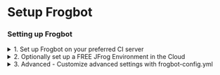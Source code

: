 # Setup Frogbot

### Setting up Frogbot

<details>

<summary>1. Set up Frogbot on your preferred CI server</summary>

* [GitHub Actions](setting-frogbot-on-github-repositories.md)
* [Jenkins](set-up-frogbot-using-jenkins.md)
* [JFrog Pipelines](installing-frogbot-on-jfrog-pipelines.md)
* [GitLab Pipelines](installing-frogbot-on-gitlab-repositories.md)
* [Azure Pipelines](installing-frogbot-on-azure-repositories.md)

</details>

<details>

<summary>2. Optionally set up a FREE JFrog Environment in the Cloud</summary>

Frogbot requires a JFrog environment to scan your projects. If you don't have an environment, we can set up a free environment in the cloud for you. Just run one of the following commands in your terminal to set up an environment in less than a minute.

The commands will do the following:

1. Install [JFrog CLI](https://www.jfrog.com/confluence/display/CLI/JFrog+CLI) on your machine.
2. Create a FREE JFrog environment in the cloud for you.

**For macOS and Linux, use curl**

```
curl -fL "https://getcli.jfrog.io?setup" | sh
```

**For Windows, use PowerShell**

```
powershell "Start-Process -Wait -Verb RunAs powershell '-NoProfile iwr https://releases.jfrog.io/artifactory/jfrog-cli/v2-jf/[RELEASE]/jfrog-cli-windows-amd64/jf.exe -OutFile $env:SYSTEMROOT\system32\jf.exe'" ; jf setup
```

After the setup is complete, you'll receive an email with your JFrog environment connection details, which can be stored as secrets in Git.

</details>

<details>

<summary>3. Advanced - Customize advanced settings with frogbot-config.yml</summary>

* [Creating the frogbot-config.yml file](frogbot-configuration.md)

</details>
